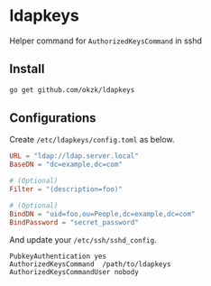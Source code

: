 # ldapkeys

Helper command for `AuthorizedKeysCommand` in sshd

## Install

```bash
go get github.com/okzk/ldapkeys
```

## Configurations

Create `/etc/ldapkeys/config.toml` as below.

```toml
URL = "ldap://ldap.server.local"
BaseDN = "dc=example,dc=com"

# (Optional)
Filter = "(description=foo)"

# (Optional) 
BindDN = "uid=foo,ou=People,dc=example,dc=com"
BindPassword = "secret_password"
```

And update your `/etc/ssh/sshd_config`.

```
PubkeyAuthentication yes 
AuthorizedKeysCommand  /path/to/ldapkeys
AuthorizedKeysCommandUser nobody
```
